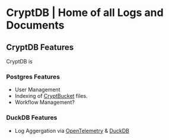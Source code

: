 
# CryptDB | Home of all Logs and Documents

## CryptDB Features

CryptDB is 

### Postgres Features
- User Management
- Indexing of [CryptBucket](https://github.com/IncognitLabs/CryptHub/blob/main/src/crypthub/components/CryptBucket/README.md) files.
- Workflow Management?


### DuckDB Features
- Log Aggergation via [OpenTelemetry](https://opentelemetry.io) & [DuckDB](https://duckdb.org)